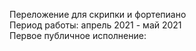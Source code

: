 Переложение для скрипки и фортепиано  
Период работы: апрель 2021 - май 2021  
Первое публичное исполнение:
